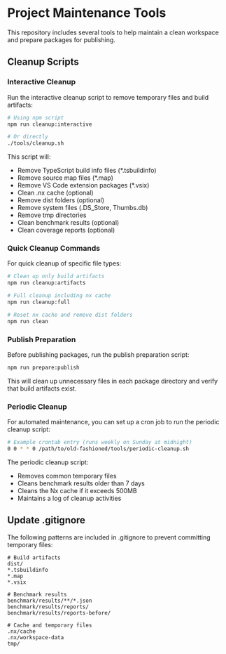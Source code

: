 # Project Maintenance Tools

This repository includes several tools to help maintain a clean workspace and prepare packages for publishing.

## Cleanup Scripts

### Interactive Cleanup

Run the interactive cleanup script to remove temporary files and build artifacts:

```bash
# Using npm script
npm run cleanup:interactive

# Or directly
./tools/cleanup.sh
```

This script will:
- Remove TypeScript build info files (*.tsbuildinfo)
- Remove source map files (*.map)
- Remove VS Code extension packages (*.vsix)
- Clean .nx cache (optional)
- Remove dist folders (optional)
- Remove system files (.DS_Store, Thumbs.db)
- Remove tmp directories
- Clean benchmark results (optional)
- Clean coverage reports (optional)

### Quick Cleanup Commands

For quick cleanup of specific file types:

```bash
# Clean up only build artifacts
npm run cleanup:artifacts

# Full cleanup including nx cache
npm run cleanup:full

# Reset nx cache and remove dist folders
npm run clean
```

### Publish Preparation

Before publishing packages, run the publish preparation script:

```bash
npm run prepare:publish
```

This will clean up unnecessary files in each package directory and verify that build artifacts exist.

### Periodic Cleanup

For automated maintenance, you can set up a cron job to run the periodic cleanup script:

```bash
# Example crontab entry (runs weekly on Sunday at midnight)
0 0 * * 0 /path/to/old-fashioned/tools/periodic-cleanup.sh
```

The periodic cleanup script:
- Removes common temporary files
- Cleans benchmark results older than 7 days
- Cleans the Nx cache if it exceeds 500MB
- Maintains a log of cleanup activities

## Update .gitignore

The following patterns are included in .gitignore to prevent committing temporary files:

```
# Build artifacts
dist/
*.tsbuildinfo
*.map
*.vsix

# Benchmark results
benchmark/results/**/*.json
benchmark/results/reports/
benchmark/results/reports-before/

# Cache and temporary files
.nx/cache
.nx/workspace-data
tmp/
```
